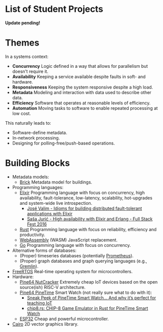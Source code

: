 # List of Student Projects

**Update pending!**

# Themes

In a systems context:
- **Concurrency** Logic defined in a way that allows for parallelism but doesn't require it.
- **Availability** Keeping a service available despite faults in soft- and hardware. 
- **Responsiveness** Keeping the system responsive despite a high load.
- **Metadata** Modeling and interaction with data used to describe other data.
- **Efficiency** Software that operates at reasonable levels of efficiency.
- **Automation** Moving tasks to software to enable repeated processing at low cost.

This naturally leads to:
- Software-define metadata.
- In-network processing.
- Designing for polling-free/push-based operations.

# Building Blocks

- Metadata models:
  - [Brick](https://brickschema.org) Metadata model for buildings.
- Programming languages:
  - [Elixir](https://elixir-lang.org) Programming language with focus on concurrency, high availability, fault-tolerance, low-latency, scalability, hot-upgrades and system-wide live introspection.
    - [José Valim - Idioms for building distributed fault-tolerant applications with Elixir](https://www.youtube.com/watch?v=MMfYXEH9KsY)
    - [Saša Jurić - High availability with Elixir and Erlang - Full Stack Fest 2016](https://www.youtube.com/watch?v=Ba3aCm3A0o8)
  - [Rust](https://www.rust-lang.org) Programming language with focus on reliability, efficiency and productivity.
  - [WebAssembly](https://webassembly.org) (WASM) JavaScript replacement.
  - [Go](https://golang.org) Programming language with focus on concurrency.
- Alternative forms of databases:
  - (Proper) timeseries databases (potentially [Prometheus](https://en.wikipedia.org/wiki/Prometheus_(software))).
  - (Proper) graph databases and graph querying languages (e.g., [Gremlin](https://en.wikipedia.org/wiki/Gremlin_(query_language))).
- [FreeRTOS](https://www.freertos.org) Real-time operating system for microcontrollers.
- Hardware:
  - [Pine64 NutCracker](https://wiki.pine64.org/wiki/Nutcracker) Extremely cheap IoT devices based on the open source(ish) RISC-V architecture.
  - [Pine64 PineTime](https://www.pine64.org/pinetime/) Smart Watch (not really sure what to do with it):
    - [Sneak Peek of PineTime Smart Watch… And why it’s perfect for teaching IoT](https://medium.com/swlh/sneak-peek-of-pinetime-smart-watch-and-why-its-perfect-for-teaching-iot-81b74161c159)
    - [chip8.rs: CHIP-8 Game Emulator in Rust for PineTime Smart Watch](https://lupyuen.github.io/pinetime-rust-mynewt/articles/chip8)
  - [ESP32](http://esp32.net) Cheap and powerful microcontroller.
- [Cairo](https://www.cairographics.org) 2D vector graphics library.

